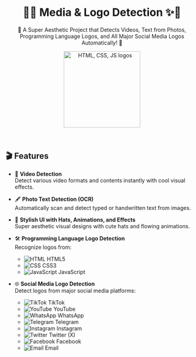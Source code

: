 <h1 align="center">
  🎩✨ Media & Logo Detection ✨🎩
</h1>

<p align="center">
  🚀 A Super Aesthetic Project that Detects Videos, Text from Photos, Programming Language Logos, and All Major Social Media Logos Automatically! 🚀
</p>

<p align="center">
  <img src="https://skillicons.dev/icons?i=html,css,js" width="200" alt="HTML, CSS, JS logos" />
</p>

<br>

## 🎬 Features
- 🎥 **Video Detection**  
  Detect various video formats and contents instantly with cool visual effects.

- 🖋️ **Photo Text Detection (OCR)**  
  Automatically scan and detect typed or handwritten text from images.

- 🎩 **Stylish UI with Hats, Animations, and Effects**  
  Super aesthetic visual designs with cute hats and flowing animations.

- 🛠️ **Programming Language Logo Detection**  
  Recognize logos from:
  - ![HTML](https://skillicons.dev/icons?i=html) HTML5
  - ![CSS](https://skillicons.dev/icons?i=css) CSS3
  - ![JavaScript](https://skillicons.dev/icons?i=javascript) JavaScript

- 🌐 **Social Media Logo Detection**  
  Detect logos from major social media platforms:
  - ![TikTok](https://upload.wikimedia.org/wikipedia/en/6/69/TikTok_logo.png) TikTok
  - ![YouTube](https://upload.wikimedia.org/wikipedia/commons/b/b8/YouTube_Logo_2017.svg) YouTube
  - ![WhatsApp](https://upload.wikimedia.org/wikipedia/commons/6/6b/WhatsApp.svg) WhatsApp
  - ![Telegram](https://upload.wikimedia.org/wikipedia/commons/8/82/Telegram_logo.svg) Telegram
  - ![Instagram](https://upload.wikimedia.org/wikipedia/commons/e/e7/Instagram_logo_2016.svg) Instagram
  - ![Twitter](https://upload.wikimedia.org/wikipedia/en/9/9f/Twitter_bird_logo_2012.svg) Twitter (X)
  - ![Facebook](https://upload.wikimedia.org/wikipedia/commons/5/51/Facebook_f_logo_%282019%29.svg) Facebook
  - ![Email](https://upload.wikimedia.org/wikipedia/commons/4/4e/Mail_%28iOS%29.svg) Email
